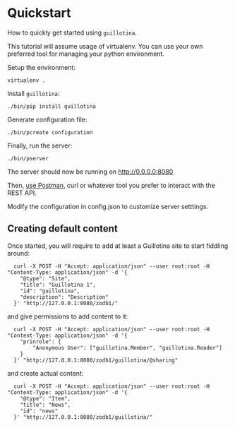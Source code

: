 # Quickstart

How to quickly get started using `guillotina`.

This tutorial will assume usage of virtualenv. You can use your own preferred
tool for managing your python environment.


Setup the environment:

```
virtualenv .
```

Install `guillotina`:

```
./bin/pip install guillotina
```

Generate configuration file:

```
./bin/pcreate configuration
```

Finally, run the server:

```
./bin/pserver
```

The server should now be running on http://0.0.0.0:8080

Then, [use Postman](https://www.getpostman.com/), curl or whatever tool you
prefer to interact with the REST API.

Modify the configuration in config.json to customize server setttings.


## Creating default content

Once started, you will require to add at least a Guillotina site to start fiddling around:

```
  curl -X POST -H "Accept: application/json" --user root:root -H "Content-Type: application/json" -d '{
    "@type": "Site",
    "title": "Guillotina 1",
    "id": "guillotina",
    "description": "Description"
  }' "http://127.0.0.1:8080/zodb1/"
```

and give permissions to add content to it:

```
  curl -X POST -H "Accept: application/json" --user root:root -H "Content-Type: application/json" -d '{
    "prinrole": {
        "Anonymous User": ["guillotina.Member", "guillotina.Reader"]
    }
  }' "http://127.0.0.1:8080/zodb1/guillotina/@sharing"
```

and create actual content:

```
  curl -X POST -H "Accept: application/json" --user root:root -H "Content-Type: application/json" -d '{
    "@type": "Item",
    "title": "News",
    "id": "news"
  }' "http://127.0.0.1:8080/zodb1/guillotina/"
```
